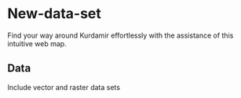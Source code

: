 # New-data-set

Find your way around Kurdamir effortlessly with the assistance of this intuitive web map.

## Data

Include vector and raster data sets

